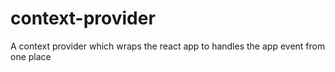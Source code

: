 # context-provider
A context provider which wraps the react app to handles the app event from one place
